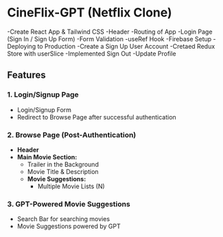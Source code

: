 # CineFlix-GPT (Netflix Clone)
   -Create React App & Tailwind CSS
   -Header
   -Routing of App
   -Login Page (Sign In / Sign Up Form)
   -Form Validation
   -useRef Hook
   -Firebase Setup
   -Deploying to Production
   -Create a Sign Up User Account
   -Cretaed Redux Store with userSlice
   -Implemented Sign Out
   -Update Profile

## Features

### 1. **Login/Signup Page**
   - Login/Signup Form
   - Redirect to Browse Page after successful authentication

### 2. **Browse Page (Post-Authentication)**
   - **Header**
   - **Main Movie Section:**
     - Trailer in the Background
     - Movie Title & Description
     - **Movie Suggestions:**
       - Multiple Movie Lists (N)

### 3. **GPT-Powered Movie Suggestions**
   - Search Bar for searching movies
   - Movie Suggestions powered by GPT
